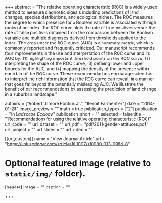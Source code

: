 +++
abstract = "The relative operating characteristic (ROC) is a widely-used method to measure diagnostic signals including predictions of land changes, species distributions, and ecological niches. The ROC measures the degree to which presence for a Boolean variable is associated with high ranks of an index. The ROC curve plots the rate of true positives versus the rate of false positives obtained from the comparison between the Boolean variable and multiple diagnoses derived from thresholds applied to the index. The area under the ROC curve (AUC) is a summary metric, which is commonly reported and frequently criticized. Our manuscript recommends four improvements in the use and interpretation of the ROC curve and its AUC by: (1) highlighting important threshold points on the ROC curve, (2) interpreting the shape of the ROC curve, (3) defining lower and upper bounds for the AUC, and (4) mapping the density of the presence within each bin of the ROC curve. These recommendations encourage scientists to interpret the rich information that the ROC curve can reveal, in a manner that goes far beyond the potentially misleading AUC. We illustrate the benefit of our recommendations by assessing the prediction of land change in a suburban landscape."

authors = ["Robert Gilmore Pontius Jr.", "Benoit Parmentier"]
date = "2014-01-28"
image_preview = ""
math = true
publication_types = ["2"]
publication = "In *Ladscape Ecology*"
publication_short = ""
selected = false
title = "‘Recommendations for using the relative operating characteristic (ROC)"
url_code = ""
url_dataset = ""
url_pdf = "pdf/2011-gender-attitudes.pdf"
url_project = ""
url_slides = ""
url_video = ""

[[url_custom]]
name = "View Journal Article"
url = "https://link.springer.com/article/10.1007/s10980-013-9984-8"

# Optional featured image (relative to `static/img/` folder).
[header]
image = ""
caption = ""

+++